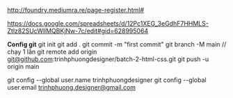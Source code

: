 http://foundry.mediumra.re/page-register.html#

https://docs.google.com/spreadsheets/d/12Pc1XEG_3eGdhF7HHMLS-Ztlz82SUcWllMQBKjNw-7c/edit#gid=628995064

**Config git**
git init
git add .
git commit -m "first commit"
git branch -M main // chạy 1 lần
git remote add origin git@github.com:trinhphuongdesigner/batch-2-html-css.git
git push -u origin main


git config --global user.name trinhphuongdesigner
git config --global user.email trinhphuong.designer@gmail.com
